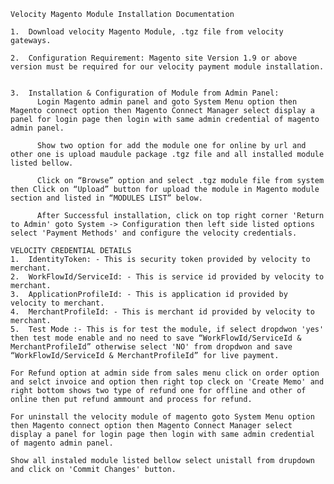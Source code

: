 
    Velocity Magento Module Installation Documentation 

    1.	Download velocity Magento Module, .tgz file from velocity gateways.

    2.	Configuration Requirement: Magento site Version 1.9 or above version must be required for our velocity payment module installation.


    3.	Installation & Configuration of Module from Admin Panel:
          Login Magento admin panel and goto System Menu option then Magento connect option then Magento Connect Manager select display a panel for login page then login with same admin credential of magento admin panel.

          Show two option for add the module one for online by url and other one is upload maudule package .tgz file and all installed module listed bellow.

          Click on “Browse” option and select .tgz module file from system then Click on “Upload” button for upload the module in Magento module section and listed in “MODULES LIST” below.

          After Successful installation, click on top right corner 'Return to Admin' goto System -> Configuration then left side listed options select 'Payment Methods' and configure the velocity credentials.

    VELOCITY CREDENTIAL DETAILS
    1.	IdentityToken: - This is security token provided by velocity to merchant.
    2.	WorkFlowId/ServiceId: - This is service id provided by velocity to merchant.
    3.	ApplicationProfileId: - This is application id provided by velocity to merchant.
    4.	MerchantProfileId: - This is merchant id provided by velocity to merchant.
    5.	Test Mode :- This is for test the module, if select dropdwon 'yes' then test mode enable and no need to save “WorkFlowId/ServiceId & MerchantProfileId” otherwise select 'NO' from dropdwon and save  “WorkFlowId/ServiceId & MerchantProfileId” for live payment.

    For Refund option at admin side from sales menu click on order option and selct invoice and option then right top cleck on 'Create Memo' and right bottom shows two type of refund one for offline and other of online then put refund ammount and process for refund.

    For uninstall the velocity module of magento goto System Menu option then Magento connect option then Magento Connect Manager select display a panel for login page then login with same admin credential of magento admin panel.

    Show all instaled module listed bellow select unistall from drupdown and click on 'Commit Changes' button.
